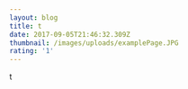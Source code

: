 ```yaml
---
layout: blog
title: t
date: 2017-09-05T21:46:32.309Z
thumbnail: /images/uploads/examplePage.JPG
rating: '1'
---
```

t

